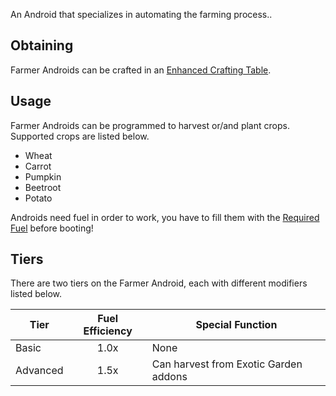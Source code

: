 An Android that specializes in automating the farming process..

## Obtaining
Farmer Androids can be crafted in an [Enhanced Crafting Table](https://github.com/Slimefun/Slimefun4/wiki/Enhanced-Crafting-Table).

## Usage
Farmer Androids can be programmed to harvest or/and plant crops.
Supported crops are listed below.
- Wheat
- Carrot
- Pumpkin
- Beetroot
- Potato

Androids need fuel in order to work, you have to fill them with the [Required Fuel](https://github.com/Slimefun/Slimefun4/wiki/Normal-Androids#power-source) before booting!

## Tiers
There are two tiers on the Farmer Android, each with different modifiers listed below.

| Tier     | Fuel Efficiency | Special Function                      |
| -------- | :-------------: | ------------------------------------- |
| Basic    | 1.0x            | None                                  |
| Advanced | 1.5x            | Can harvest from Exotic Garden addons |
